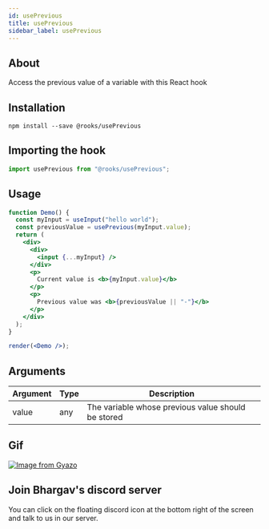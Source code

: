```yaml
---
id: usePrevious
title: usePrevious
sidebar_label: usePrevious
---
```


   

## About

Access the previous value of a variable with this React hook
<br/>

## Installation

    npm install --save @rooks/usePrevious

## Importing the hook

```javascript
import usePrevious from "@rooks/usePrevious";
```

## Usage

```jsx
function Demo() {
  const myInput = useInput("hello world");
  const previousValue = usePrevious(myInput.value);
  return (
    <div>
      <div>
        <input {...myInput} />
      </div>
      <p>
        Current value is <b>{myInput.value}</b>
      </p>
      <p>
        Previous value was <b>{previousValue || "-"}</b>
      </p>
    </div>
  );
}

render(<Demo />);
```

## Arguments

| Argument | Type | Description                                        |
| -------- | ---- | -------------------------------------------------- |
| value    | any  | The variable whose previous value should be stored |

## Gif

[![Image from Gyazo](https://i.gyazo.com/9913f58e1959ed60fb590cb280639d88.gif)](https://gyazo.com/9913f58e1959ed60fb590cb280639d88)


## Join Bhargav's discord server
You can click on the floating discord icon at the bottom right of the screen and talk to us in our server.

